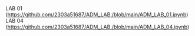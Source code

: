 LAB 01 (https://github.com/2303a51687/ADM_LAB./blob/main/ADM_LAB_01.ipynb)\
LAB 04 (https://github.com/2303a51687/ADM_LAB./blob/main/ADM_LAB_04.ipynb)
